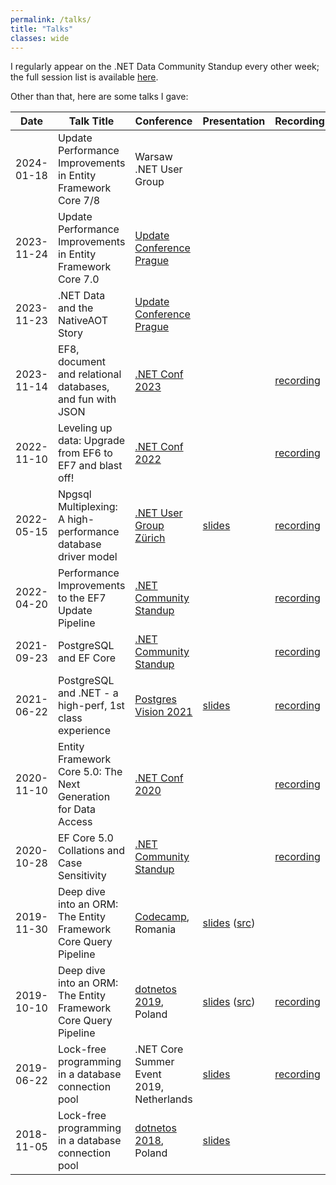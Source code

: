 ```yaml
---
permalink: /talks/
title: "Talks"
classes: wide
---
```


I regularly appear on the .NET Data Community Standup every other week; the full session list is available [here](https://www.youtube.com/playlist?list=PLdo4fOcmZ0oX0ObHwBrJ0vJpZ7PiYMqeA).

Other than that, here are some talks I gave:

Date       | Talk Title                                                      | Conference                                                                        | Presentation                             | Recording
---------- | ----------------------------------------------------------------| --------------------------------------------------------------------------------- | ---------------------------------------- | ---------
2024-01-18 | Update Performance Improvements in Entity Framework Core 7/8    | Warsaw .NET User Group                                                            |                                          |
2023-11-24 | Update Performance Improvements in Entity Framework Core 7.0    | [Update Conference Prague](https://www.updateconference.net)                      |                                          | 
2023-11-23 | .NET Data and the NativeAOT Story                               | [Update Conference Prague](https://www.updateconference.net)                      |                                          | 
2023-11-14 | EF8, document and relational databases, and fun with JSON       | [.NET Conf 2023](https://www.dotnetconf.net)                                      |                                          | [recording](https://youtu.be/_8iH5QnkIJo)
2022-11-10 | Leveling up data: Upgrade from EF6 to EF7 and blast off!        | [.NET Conf 2022](https://www.dotnetconf.net)                                      |                                          | [recording](https://youtu.be/1U02rnSaz9Q)
2022-05-15 | Npgsql Multiplexing: A high-performance database driver model   | [.NET User Group Zürich](https://www.meetup.com/dotnet-zurich/events/285736291)   | [slides](2022-05-12-npgsql-multiplexing) | [recording](https://www.youtube.com/watch?v=M2tJLi_MYOw)
2022-04-20 | Performance Improvements to the EF7 Update Pipeline             | [.NET Community Standup](https://dotnet.microsoft.com/platform/community/standup) |                                          | [recording](https://www.youtube.com/watch?v=EXbuRVqxn2o)
2021-09-23 | PostgreSQL and EF Core                                          | [.NET Community Standup](https://dotnet.microsoft.com/platform/community/standup) |                                          | [recording](https://www.youtube.com/watch?v=Ya_cmZRwACM&list=PLdo4fOcmZ0oX-DBuRG4u58ZTAJgBAeQ-t&index=7)
2021-06-22 | PostgreSQL and .NET - a high-perf, 1st class experience         | [Postgres Vision 2021](https://www.postgresvision.com)                            | [slides](2021-06-22-postgres-vision)     | [recording](https://www.postgresvision.com/2021/session-videos/open)
2020-11-10 | Entity Framework Core 5.0: The Next Generation for Data Access  | [.NET Conf 2020](https://www.dotnetconf.net)                                      |                                          | [recording](https://www.youtube.com/watch?reload=9&v=BIImyq8qaD4)
2020-10-28 | EF Core 5.0 Collations and Case Sensitivity                     | [.NET Community Standup](https://dotnet.microsoft.com/platform/community/standup) |                                          | [recording](https://www.youtube.com/watch?v=OgMhLVa_VfA&list=PLdo4fOcmZ0oX-DBuRG4u58ZTAJgBAeQ-t&index=1)
2019-11-30 | Deep dive into an ORM: The Entity Framework Core Query Pipeline | [Codecamp](https://codecamp.ro/cluj), Romania                                     | [slides](2019-11-30-codecamp-efcore-query-internals) ([src](https://github.com/roji/roji.github.io/tree/master/talks/2019-11-30-codecamp-efcore-query-internals/src))
2019-10-10 | Deep dive into an ORM: The Entity Framework Core Query Pipeline | [dotnetos 2019](https://conf.dotnetos.org/), Poland                               | [slides](2019-10-08-dotnetos-efcore-query-internals) ([src](https://github.com/roji/roji.github.io/tree/master/talks/2019-10-08-dotnetos-efcore-query-internals/src)) | [recording](https://www.youtube.com/watch?v=r69ZxXgOIK4)
2019-06-22 | Lock-free programming in a database connection pool             | .NET Core Summer Event 2019, Netherlands                                          | [slides](https://slides.com/shayrojansky/netherlands-dncse-2019-6-22#/) | [recording](https://www.youtube.com/watch?time_continue=651&v=YQHFbYl38SE)
2018-11-05 | Lock-free programming in a database connection pool             | [dotnetos 2018](https://conf.dotnetos.org/), Poland                               | [slides](https://slides.com/shayrojansky/dotnetos-2018-11-05#/)
